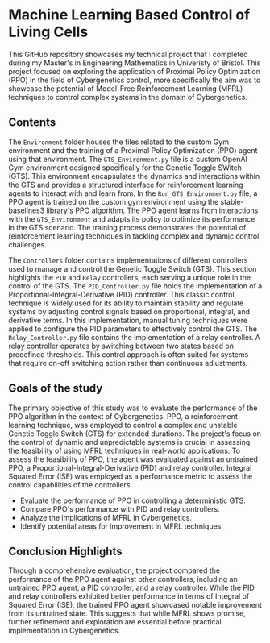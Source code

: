 # Machine Learning Based Control of Living Cells
This GitHub repository showcases my technical project that I completed during my Master's in Engineering Mathematics in Univeristy of Bristol. This project focused on exploring the application of Proximal Policy Optimization (PPO) in the field of Cybergenetics control, more specifically the aim was to showcase the potential of Model-Free Reinforcement Learning (MFRL) techniques to control complex systems in the domain of Cybergenetics.


## Contents
The `Environment` folder houses the files related to the custom Gym environment and the training of a Proximal Policy Optimization (PPO) agent using that environment. The `GTS_Environment.py` file is a custom OpenAI Gym environment designed specifically for the Genetic Toggle SWitch (GTS). This environment encapsulates the dynamics and interactions within the GTS and provides a structured interface for reinforcement learning agents to interact with and learn from. In the `Run_GTS_Environment.py` file, a PPO agent is trained on the custom gym environment using the stable-baselines3 library's PPO algorithm. The PPO agent learns from interactions with the `GTS_Environment` and adapts its policy to optimize its performance in the GTS scenario. The training process demonstrates the potential of reinforcement learning techniques in tackling complex and dynamic control challenges.

The `Controllers` folder contains implementations of different controllers used to manage and control the Genetic Toggle Switch (GTS). This section highlights the `PID` and `Relay` controllers, each serving a unique role in the control of the GTS. The `PID_Controller.py` file holds the implementation of a Proportional-Integral-Derivative (PID) controller. This classic control technique is widely used for its ability to maintain stability and regulate systems by adjusting control signals based on proportional, integral, and derivative terms. In this implementation, manual tuning techniques were applied to configure the PID parameters to effectively control the GTS. The `Relay_Controller.py` file contains the implementation of a relay controller. A relay controller operates by switching between two states based on predefined thresholds. This control approach is often suited for systems that require on-off switching action rather than continuous adjustments. 

## Goals of the study
The primary objective of this study was to evaluate the performance of the PPO algorithm in the context of Cybergenetics. PPO, a reinforcement learning technique, was employed to control a complex and unstable Genetic Toggle Switch (GTS) for extended durations. The project's focus on the control of dynamic and unpredictable systems is crucial in assessing the feasibility of using MFRL techniques in real-world applications. To assess the feasibility of PPO, the agent was evaluated against an untrained PPO, a Proportional-Integral-Derivative (PID) and relay controller. Integral Squared Error (ISE) was employed as a performance metric to assess the control capabilities of the controllers.

* Evaluate the performance of PPO in controlling a deterministic GTS.
* Compare PPO's performance with PID and relay controllers.
* Analyze the implications of MFRL in Cybergenetics.
* Identify potential areas for improvement in MFRL techniques.

## Conclusion Highlights
Through a comprehensive evaluation, the project compared the performance of the PPO agent against other controllers, including an untrained PPO agent, a PID controller, and a relay controller. While the PID and relay controllers exhibited better performance in terms of Integral of Squared Error (ISE), the trained PPO agent showcased notable improvement from its untrained state. This suggests that while MFRL shows promise, further refinement and exploration are essential before practical implementation in Cybergenetics.

